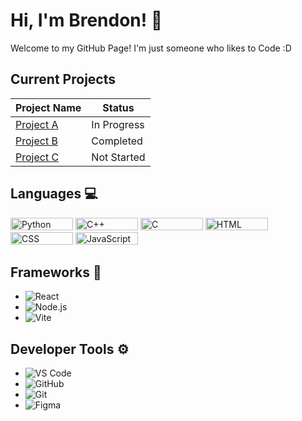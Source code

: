 # Hi, I'm Brendon! 👋

Welcome to my GitHub Page! I'm just someone who likes to Code :D

## Current Projects

| Project Name        | Status       |
|---------------------|--------------|
| [Project A](https://github.com/username/project-a) | In Progress  |
| [Project B](https://github.com/username/project-b) | Completed    |
| [Project C](https://github.com/username/project-c) | Not Started  |

## Languages 💻
<div>
  <img src="https://img.shields.io/badge/-Python-3776AB?logo=python&logoColor=white" alt="Python" width="100" height="20" />
  <img src="https://img.shields.io/badge/-C++-00599C?logo=cplusplus&logoColor=white" alt="C++" width="100" height="20" />
  <img src="https://img.shields.io/badge/-C-A8B9CC?logo=c&logoColor=black" alt="C" width="100" height="20" />
  <img src="https://img.shields.io/badge/-HTML-E34F26?logo=html5&logoColor=white" alt="HTML" width="100" height="20" />
  <img src="https://img.shields.io/badge/-CSS-1572B6?logo=css3&logoColor=white" alt="CSS" width="100" height="20" />
  <img src="https://img.shields.io/badge/-JavaScript-F7DF1E?logo=javascript&logoColor=black" alt="JavaScript" width="100" height="20" />
</div>

## Frameworks 🧠
- ![React](https://img.shields.io/badge/-React-61DAFB?logo=react&logoColor=black)
- ![Node.js](https://img.shields.io/badge/-Node.js-339933?logo=node.js&logoColor=white)
- ![Vite](https://img.shields.io/badge/-Vite-646CFF?logo=vite&logoColor=white)

## Developer Tools ⚙️
- ![VS Code](https://img.shields.io/badge/-VS%20Code-007ACC?logo=visual-studio-code&logoColor=white)
- ![GitHub](https://img.shields.io/badge/-GitHub-181717?logo=github&logoColor=white)
- ![Git](https://img.shields.io/badge/-Git-F05032?logo=git&logoColor=white)
- ![Figma](https://img.shields.io/badge/-Figma-F24E1E?logo=figma&logoColor=white)

